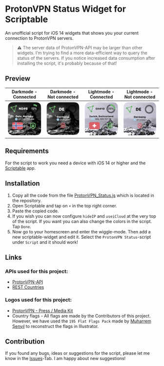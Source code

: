 # ProtonVPN Status Widget for Scriptable

An unofficial script for iOS 14 widgets that shows you your current connection to ProtonVPN servers.

> ⚠ The server data of ProtonVPN-API may be larger than other widgets. I'm trying to find a more data-efficient way to query the status of the servers. If you notice increased data consumption after installing the script, it's probably because of that!



## Preview

Darkmode - Connected | Darkmode - Not connected | Lightmode - Connected | Lightmode - Not connected
------------ | ------------- | ------------- | -------------
![widget_preview_connected_dark](https://raw.githubusercontent.com/FulytheFox/Scriptable-ProtonVPN-Widget/main/assets/preview/widget_preview_connected_dark.png) | ![widget_preview_disconnected_dark](https://raw.githubusercontent.com/FulytheFox/Scriptable-ProtonVPN-Widget/main/assets/preview/widget_preview_disconnected_dark.png) | ![widget_preview_connected_light](https://raw.githubusercontent.com/FulytheFox/Scriptable-ProtonVPN-Widget/main/assets/preview/widget_preview_connected_light.png) | ![widget_preview_disconnected_light](https://raw.githubusercontent.com/FulytheFox/Scriptable-ProtonVPN-Widget/main/assets/preview/widget_preview_disconnected_light.png)

## Requirements

For the script to work you need a device with iOS 14 or higher and the [Scriptable](https://scriptable.app/) app.

## Installation

1. Copy all the code from the file [ProtonVPN_Status.js](https://github.com/FulytheFox/Scriptable-ProtonVPN-Widget/ProtonVPN_Status.js) which is located in the repository.
2. Open Scriptable and tap on `+` in the top right corner.
5. Paste the copied code.
6. If you wish you can now configure `hideIP` and `useiCloud` at the very top of the script. If you want you can also change the colors in the script. Tap `Done`.
7. Now go to your homescreen and enter the wiggle-mode. Then add a new scriptable-widget and edit it. Select the `ProtonVPN Status`-script under `Script` and it should work!

## Links

### APIs used for this project:
* [ProtonVPN-API](https://api.protonvpn.ch/vpn/logicals)
* [REST Countries](https://restcountries.eu/)

### Logos used for this project:

* [ProtonVPN - Press / Media Kit](https://protonvpn.com/press)
* Country flags - All flags are made by the Contributors of this project. However, we have used the `195 Flat Flags Pack` made by [Muharrem Şenyıl](https://senyil.com/) to reconstruct the flags in Illustrator.

## Contribution

If you found any bugs, ideas or suggestions for the script, please let me know in the [Issues](https://github.com/FulytheFox/Scriptable-ProtonVPN-Widget/issues)-Tab. I am happy about new suggestions!
